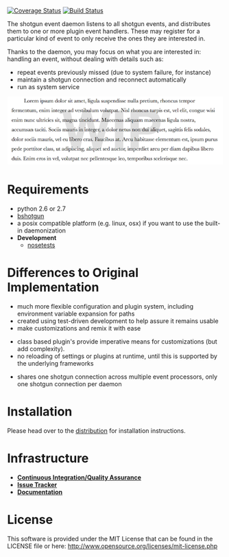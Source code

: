 [![Coverage Status](https://coveralls.io/repos/Byron/shotgun-events/badge.png)](https://coveralls.io/r/Byron/shotgun-events)
[![Build Status](https://travis-ci.org/Byron/bshotgun.svg?branch=master)](https://travis-ci.org/Byron/shotgun-events)

The shotgun event daemon listens to all shotgun events, and distributes them to one or more plugin event handlers. These may register for a particular kind of event to only receive the ones they are interested in.

Thanks to the daemon, you may focus on what you are interested in: handling an event, without dealing with details such as:

* repeat events previously missed (due to system failure, for instance)
* maintain a shotgun connection and reconnect automatically
* run as system service


![under construction](https://raw.githubusercontent.com/Byron/bcore/master/src/images/wip.png)

Requirements
============

* python 2.6 or 2.7
* [bshotgun](https://github.com/Byron/bshotgun)
* a posix compatible platform (e.g. linux, osx) if you want to use the built-in daemonization
* **Development**
    - [nosetests](https://nose.readthedocs.org/en/latest)

Differences to Original Implementation
======================================

+ much more flexible configuration and plugin system, including environment variable expansion for paths
+ created using test-driven development to help assure it remains usable
+ make customizations and remix it with ease
- class based plugin's provide imperative means for customizations (but add complexity).
- no reloading of settings or plugins at runtime, until this is supported by the underlying frameworks
+ shares one shotgun connection across multiple event processors, only one shotgun connection per daemon


Installation
============

Please head over to the [distribution](https://github.com/Byron/shotgun-events) for installation instructions.

Infrastructure
===============

* **[Continuous Integration/Quality Assurance](https://travis-ci.org/Byron/shotgun-events)**
* **[Issue Tracker](https://github.com/Byron/shotgun-events/issues)**
* **[Documentation](http://byron.github.io/shotgun-events)**

License
=======

This software is provided under the MIT License that can be found in the LICENSE
file or here: <http://www.opensource.org/licenses/mit-license.php>